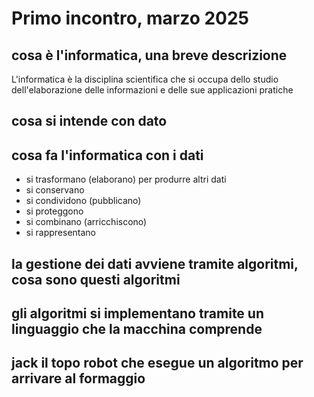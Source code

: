 # Primo incontro, marzo 2025

## cosa è l'informatica, una breve descrizione
L'informatica è la disciplina scientifica che si occupa dello studio dell'elaborazione delle informazioni e delle sue applicazioni pratiche

## cosa si intende con dato
## cosa fa l'informatica con i dati 
- si trasformano (elaborano) per produrre altri dati
- si conservano
- si condividono (pubblicano)
- si proteggono
- si combinano (arricchiscono)
- si rappresentano

## la gestione dei dati avviene tramite algoritmi, cosa sono questi algoritmi
## gli algoritmi si implementano tramite un linguaggio che la macchina comprende
## jack il topo robot che esegue un algoritmo per arrivare al formaggio
